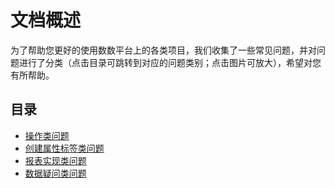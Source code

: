 
# 文档概述
为了帮助您更好的使用数数平台上的各类项目，我们收集了一些常见问题，并对问题进行了分类（点击目录可跳转到对应的问题类别；点击图片可放大），希望对您有所帮助。


## 目录

* [操作类问题](thinkdata/doc/操作类问题.md)
* [创建属性标签类问题](thinkdata/doc/创建属性标签类问题.md)
* [报表实现类问题](thinkdata/doc/报表实现类问题.md)
* [数据疑问类问题](thinkdata/doc/数据疑问类问题.md)
